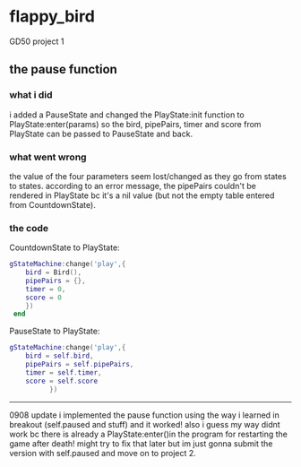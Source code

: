 # flappy_bird
GD50 project 1

## the pause function

### what i did
i added a PauseState and changed the PlayState:init function to PlayState:enter(params) so the bird, pipePairs, timer and score from PlayState can be passed to PauseState and back.

### what went wrong
the value of the four parameters seem lost/changed as they go from states to states. according to an error message, the pipePairs couldn't be rendered in PlayState bc it's a nil value (but not the empty table entered from CountdownState). 

### the code

CountdownState to PlayState:
```lua
gStateMachine:change('play',{
    bird = Bird(),
    pipePairs = {},
    timer = 0,
    score = 0
    })
 end
```

PauseState to PlayState:
```lua
gStateMachine:change('play',{
    bird = self.bird,
    pipePairs = self.pipePairs,
    timer = self.timer,
    score = self.score			
		  })
```

---
0908 update
i implemented the pause function using the way i learned in breakout (self.paused and stuff) and it worked! also i  guess my way didnt work bc there is already a PlayState:enter()in the program for restarting the game after death! might try to fix that later but im just gonna submit the version with self.paused and move on to project 2.
